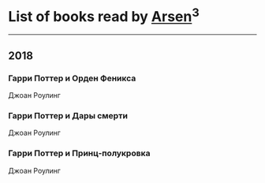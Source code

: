 # List of books read by [Arsen](https://www.facebook.com/profile.php?id=1568541956547705)<sup>3</sup>
---

## 2018

### Гарри Поттер и Орден Феникса
Джоан Роулинг


### Гарри Поттер и Дары смерти
Джоан Роулинг


### Гарри Поттер и Принц-полукровка
Джоан Роулинг



